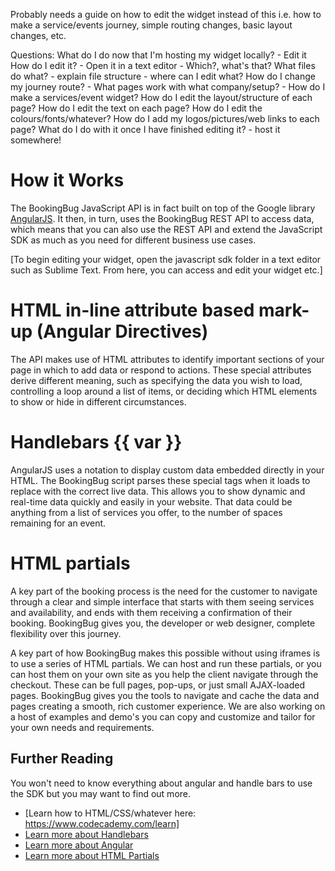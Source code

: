 Probably needs a guide on how to edit the widget instead of this i.e. how to make a service/events journey, simple routing changes, basic layout changes, etc. 

Questions:
What do I do now that I'm hosting my widget locally? - Edit it
How do I edit it? - Open it in a text editor - Which?, what's that?
What files do what? - explain file structure - where can I edit what?
How do I change my journey route? - What pages work with what company/setup? - How do I make a services/event widget?
How do I edit the layout/structure of each page?
How do I edit the text on each page?
How do I edit the colours/fonts/whatever?
How do I add my logos/pictures/web links to each page?
What do I do with it once I have finished editing it? - host it somewhere!

# How it Works

The BookingBug JavaScript API is in fact built on top of the Google library [AngularJS](https://angularjs.org/).
It then, in turn, uses the BookingBug REST API to access data, which means that you can also use the REST API and extend the JavaScript SDK as much as you need for different business use cases.

[To begin editing your widget, open the javascript sdk folder in a text editor such as Sublime Text. From here, you can access and edit your widget etc.]

# HTML in-line attribute based mark-up (Angular Directives)

The API makes use of HTML attributes to identify important sections of your page in which to add data or respond to actions. These special attributes derive different meaning, such as specifying the data you wish to load, controlling a loop around a list of items, or deciding which HTML elements to show or hide in different circumstances.

# Handlebars {{ var }}

AngularJS uses a notation to display custom data embedded directly in your HTML. The BookingBug script parses these special tags when it loads to replace with the correct live data. This allows you to show dynamic and real-time data quickly and easily in your website. That data could be anything from a list of services you offer, to the number of spaces remaining for an event.

# HTML partials

A key part of the booking process is the need for the customer to navigate through a clear and simple interface that starts with them seeing services and availability, and ends with them receiving a confirmation of their booking. BookingBug gives you, the developer or web designer, complete flexibility over this journey.

A key part of how BookingBug makes this possible without using iframes is to use a series of HTML partials. We can host and run these partials, or you can host them on your own site as you help the client navigate through the checkout. These can be full pages, pop-ups, or just small AJAX-loaded pages. BookingBug gives you the tools to navigate and cache the data and pages creating a smooth, rich customer experience. We are also working on a host of examples and demo's you can copy and customize and tailor for your own needs and requirements.

## Further Reading
You won't need to know everything about angular and handle bars to use the SDK but you may want to find out more.

- [Learn how to HTML/CSS/whatever here: https://www.codecademy.com/learn]
- [Learn more about Handlebars](http://code.tutsplus.com/tutorials/an-introduction-to-handlebars--net-27761)
- [Learn more about Angular](https://www.codecademy.com/learn/learn-angularjs)
- [Learn more about HTML Partials](http://handlebarsjs.com/partials.html)

